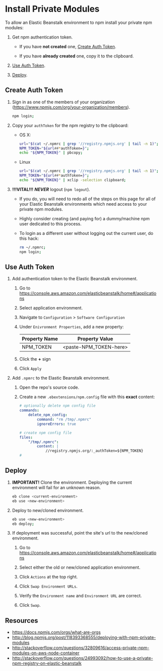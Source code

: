 # Install Private Modules
To allow an Elastic Beanstalk environment to npm install your private npm modules:

1. Get npm authentication token.

    * If you have **not created** one, [Create Auth Token](#create-auth-token).

    * If you have **already created** one, copy it to the clipboard.

2. [Use Auth Token](use-auth-token).

3. [Deploy](deploy).

## Create Auth Token

1. Sign in as one of the members of your organization (https://www.npmjs.com/org/your-organization/members).

    ```bash
    npm login;
    ```

2. Copy your `authToken` for the npm registry to the clipboard:

    * OS X:

        ```bash
        url="$(cat ~/.npmrc | grep '//registry.npmjs.org' | tail -n 1)";
        NPM_TOKEN="${url##*authToken=}";
        echo "${NPM_TOKEN}" | pbcopy;
        ```

    * Linux

        ```bash
        url="$(cat ~/.npmrc | grep '//registry.npmjs.org' | tail -n 1)";
        NPM_TOKEN="${url##*authToken=}";
        echo "${NPM_TOKEN}" | xclip -selection clipboard;
        ```

3. **!!!VITAL!!!** ***NEVER*** logout (`npm logout`).

    * If you do, you will need to redo all of the steps on this page for all of your Elastic Beanstalk environments which need access to your private npm modules.

    * Highly consider creating (and paying for) a dummy/machine npm user dedicated to this process.

    * To login as a different user without logging out the current user, do this hack:

        ```bash
        rm ~/.npmrc;
        npm login;
        ```

## Use Auth Token

1. Add authentication token to the Elastic Beanstalk environment.

    1. Go to https://console.aws.amazon.com/elasticbeanstalk/home#/applications

    2. Select application environment.

    3. Navigate to `Configuration` > `Software Configuration`

    4. Under `Enivronment Properties`, add a new property:

        | Property Name  | Property Value           |
        | -------------- | --------------           |
        | NPM_TOKEN      | \<paste-NPM_TOKEN-here\> |

    5. Click the **+** sign

    6. Click `Apply`

2. Add `.npmrc` to the Elastic Beanstalk environment.

    1. Open the repo's source code.

    2. Create a new `.ebextensions/npm.config` file with this **exact** content:

        ```yaml
        # optionally delete npm config file
        commands:
            delete_npm_config:
                command: "rm /tmp/.npmrc"
                ignoreErrors: true

        # create npm config file
        files:
            "/tmp/.npmrc":
                content: |
                    //registry.npmjs.org/:_authToken=${NPM_TOKEN}
        #
        ```

## Deploy
  
1. **IMPORTANT!** Clone the environment. Deploying the current environment will fail for an unknown reason.

    ```bash
    eb clone <current-environment>
    eb use <new-environment>
    ```

2. Deploy to new/cloned environment.

    ```bash
    eb use <new-environment>
    eb deploy;
    ```

3. If deployment was successful, point the site's url to the new/cloned environment.

    1. Go to https://console.aws.amazon.com/elasticbeanstalk/home#/applications

    2. Select either the old or new/cloned application environment.

    3. Click `Actions` at the top right.

    4. Click `Swap Environment URLs`.

    5. Verify the `Environment name` and `Environment URL` are correct.

    6. Click `Swap`.

## Resources
* https://docs.npmjs.com/orgs/what-are-orgs
* http://blog.npmjs.org/post/118393368555/deploying-with-npm-private-modules
* http://stackoverflow.com/questions/32809616/access-private-npm-modules-on-aws-node-container
* http://stackoverflow.com/questions/24993092/how-to-use-a-private-npm-registry-on-elastic-beanstalk
